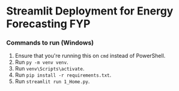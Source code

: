 # Streamlit Deployment for Energy Forecasting FYP

### Commands to run (Windows)
1. Ensure that you're running this on `cmd` instead of PowerShell.
2. Run `py -m venv venv`.
3. Run `venv\Scripts\activate`.
4. Run `pip install -r requirements.txt`.
5. Run `streamlit run 1_Home.py`.

